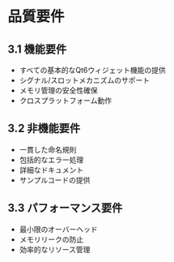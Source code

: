 # 品質要件

## 3.1 機能要件
- すべての基本的なQt6ウィジェット機能の提供
- シグナル/スロットメカニズムのサポート
- メモリ管理の安全性確保
- クロスプラットフォーム動作

## 3.2 非機能要件
- 一貫した命名規則
- 包括的なエラー処理
- 詳細なドキュメント
- サンプルコードの提供

## 3.3 パフォーマンス要件
- 最小限のオーバーヘッド
- メモリリークの防止
- 効率的なリソース管理
